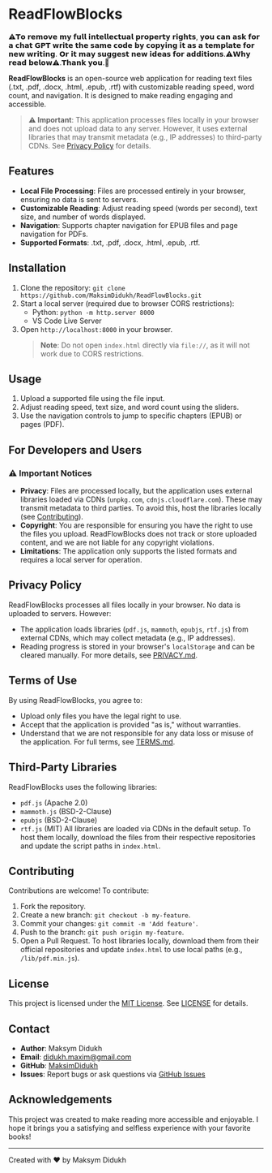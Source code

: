 # ReadFlowBlocks

⚠️𝗧𝗼 𝗿𝗲𝗺𝗼𝘃𝗲 𝗺𝘆 𝗳𝘂𝗹𝗹 𝗶𝗻𝘁𝗲𝗹𝗹𝗲𝗰𝘁𝘂𝗮𝗹 𝗽𝗿𝗼𝗽𝗲𝗿𝘁𝘆 𝗿𝗶𝗴𝗵𝘁𝘀, 𝘆𝗼𝘂 𝗰𝗮𝗻 𝗮𝘀𝗸 𝗳𝗼𝗿 𝗮 𝗰𝗵𝗮𝘁 𝗚𝗣𝗧 𝘄𝗿𝗶𝘁𝗲 𝘁𝗵𝗲 𝘀𝗮𝗺𝗲 𝗰𝗼𝗱𝗲 𝗯𝘆 𝗰𝗼𝗽𝘆𝗶𝗻𝗴 𝗶𝘁 𝗮𝘀 𝗮 𝘁𝗲𝗺𝗽𝗹𝗮𝘁𝗲 𝗳𝗼𝗿 𝗻𝗲𝘄 𝘄𝗿𝗶𝘁𝗶𝗻𝗴. 𝗢𝗿 𝗶𝘁 𝗺𝗮𝘆 𝘀𝘂𝗴𝗴𝗲𝘀𝘁 𝗻𝗲𝘄 𝗶𝗱𝗲𝗮𝘀 𝗳𝗼𝗿 𝗮𝗱𝗱𝗶𝘁𝗶𝗼𝗻𝘀.⚠️𝗪𝗵𝘆 𝗿𝗲𝗮𝗱 𝗯𝗲𝗹𝗼𝘄⚠️.𝗧𝗵𝗮𝗻𝗸 𝘆𝗼𝘂.🙂

**ReadFlowBlocks** is an open-source web application for reading text files (.txt, .pdf, .docx, .html, .epub, .rtf) with customizable reading speed, word count, and navigation. It is designed to make reading engaging and accessible.

> **⚠️ Important**: This application processes files locally in your browser and does not upload data to any server. However, it uses external libraries that may transmit metadata (e.g., IP addresses) to third-party CDNs. See [Privacy Policy](#privacy-policy) for details.

## Features
- **Local File Processing**: Files are processed entirely in your browser, ensuring no data is sent to servers.
- **Customizable Reading**: Adjust reading speed (words per second), text size, and number of words displayed.
- **Navigation**: Supports chapter navigation for EPUB files and page navigation for PDFs.
- **Supported Formats**: .txt, .pdf, .docx, .html, .epub, .rtf.

## Installation
1. Clone the repository: `git clone https://github.com/MaksimDidukh/ReadFlowBlocks.git`
2. Start a local server (required due to browser CORS restrictions):
   - Python: `python -m http.server 8000`
   - VS Code Live Server
3. Open `http://localhost:8000` in your browser.
   > **Note**: Do not open `index.html` directly via `file://`, as it will not work due to CORS restrictions.

## Usage
1. Upload a supported file using the file input.
2. Adjust reading speed, text size, and word count using the sliders.
3. Use the navigation controls to jump to specific chapters (EPUB) or pages (PDF).

## For Developers and Users
### ⚠️ Important Notices
- **Privacy**: Files are processed locally, but the application uses external libraries loaded via CDNs (`unpkg.com`, `cdnjs.cloudflare.com`). These may transmit metadata to third parties. To avoid this, host the libraries locally (see [Contributing](#contributing)).
- **Copyright**: You are responsible for ensuring you have the right to use the files you upload. ReadFlowBlocks does not track or store uploaded content, and we are not liable for any copyright violations.
- **Limitations**: The application only supports the listed formats and requires a local server for operation.

## Privacy Policy
ReadFlowBlocks processes all files locally in your browser. No data is uploaded to servers. However:
- The application loads libraries (`pdf.js`, `mammoth`, `epubjs`, `rtf.js`) from external CDNs, which may collect metadata (e.g., IP addresses).
- Reading progress is stored in your browser's `localStorage` and can be cleared manually.
For more details, see [PRIVACY.md](PRIVACY.md).

## Terms of Use
By using ReadFlowBlocks, you agree to:
- Upload only files you have the legal right to use.
- Accept that the application is provided "as is," without warranties.
- Understand that we are not responsible for any data loss or misuse of the application.
For full terms, see [TERMS.md](TERMS.md).

## Third-Party Libraries
ReadFlowBlocks uses the following libraries:
- `pdf.js` (Apache 2.0)
- `mammoth.js` (BSD-2-Clause)
- `epubjs` (BSD-2-Clause)
- `rtf.js` (MIT)
All libraries are loaded via CDNs in the default setup. To host them locally, download the files from their respective repositories and update the script paths in `index.html`.

## Contributing
Contributions are welcome! To contribute:
1. Fork the repository.
2. Create a new branch: `git checkout -b my-feature`.
3. Commit your changes: `git commit -m 'Add feature'`.
4. Push to the branch: `git push origin my-feature`.
5. Open a Pull Request.
To host libraries locally, download them from their official repositories and update `index.html` to use local paths (e.g., `/lib/pdf.min.js`).

## License
This project is licensed under the [MIT License](LICENSE). See [LICENSE](LICENSE) for details.

## Contact
- **Author**: Maksym Didukh
- **Email**: didukh.maxim@gmail.com
- **GitHub**: [MaksimDidukh](https://github.com/MaksimDidukh)
- **Issues**: Report bugs or ask questions via [GitHub Issues](https://github.com/MaksimDidukh/ReadFlowBlocks/issues)

## Acknowledgements
This project was created to make reading more accessible and enjoyable. I hope it brings you a satisfying and selfless experience with your favorite books!

---
Created with ❤️ by Maksym Didukh
